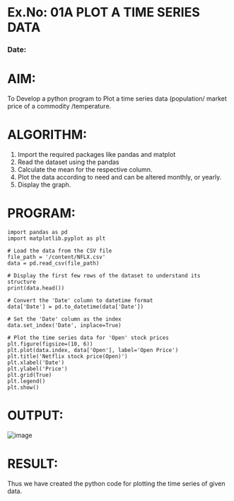 # Ex.No: 01A PLOT A TIME SERIES DATA
###  Date: 

# AIM:
To Develop a python program to Plot a time series data (population/ market price of a commodity
/temperature.
# ALGORITHM:
1. Import the required packages like pandas and matplot
2. Read the dataset using the pandas
3. Calculate the mean for the respective column.
4. Plot the data according to need and can be altered monthly, or yearly.
5. Display the graph.
# PROGRAM:

```
import pandas as pd
import matplotlib.pyplot as plt

# Load the data from the CSV file
file_path = '/content/NFLX.csv'
data = pd.read_csv(file_path)

# Display the first few rows of the dataset to understand its structure
print(data.head())

# Convert the 'Date' column to datetime format
data['Date'] = pd.to_datetime(data['Date'])

# Set the 'Date' column as the index
data.set_index('Date', inplace=True)

# Plot the time series data for 'Open' stock prices
plt.figure(figsize=(10, 6))
plt.plot(data.index, data['Open'], label='Open Price')
plt.title('Netflix stock price(Open)')
plt.xlabel('Date')
plt.ylabel('Price')
plt.grid(True)
plt.legend()
plt.show()
```

# OUTPUT:
![image](https://github.com/user-attachments/assets/9c454ee7-bb35-4e1a-a1c1-57e79da9e1a2)

# RESULT:
Thus we have created the python code for plotting the time series of given data.
